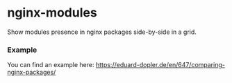 # nginx-modules
Show modules presence in nginx packages side-by-side in a grid.

### Example
You can find an example here: https://eduard-dopler.de/en/647/comparing-nginx-packages/
